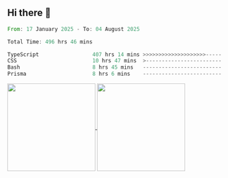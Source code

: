 ## Hi there 👋
<!--START_SECTION:waka-->

```rust
From: 17 January 2025 - To: 04 August 2025

Total Time: 496 hrs 46 mins

TypeScript                 407 hrs 14 mins >>>>>>>>>>>>>>>>>>>>-----   80.70 %
CSS                        10 hrs 47 mins  >------------------------   02.14 %
Bash                       8 hrs 45 mins   -------------------------   01.74 %
Prisma                     8 hrs 6 mins    -------------------------   01.61 %
```

<!--END_SECTION:waka-->

<a href="https://github.com/anuraghazra/github-readme-stats">
  <img height=200 align="center" src="https://github-readme-stats.vercel.app/api/top-langs/?username=paulgeorge35&layout=donut&langs_count=5&theme=transparent" />
</a>
<a href="https://github.com/anuraghazra/convoychat">
  <img height=200 align="center" src="https://github-readme-stats.vercel.app/api?username=paulgeorge35&show_icons=true&show=prs_merged&theme=transparent&rank_icon=github" />
</a>
